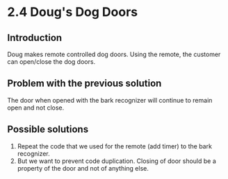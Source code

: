 # 2.4 Doug's Dog Doors

## Introduction

Doug makes remote controlled dog doors. Using the remote, the customer can open/close the dog doors.

## Problem with the previous solution

The door when opened with the bark recognizer will continue to remain open and not close.

## Possible solutions

1. Repeat the code that we used for the remote (add timer) to the bark recognizer.
2. But we want to prevent code duplication. Closing of door should be a property of the door and not of anything else.
